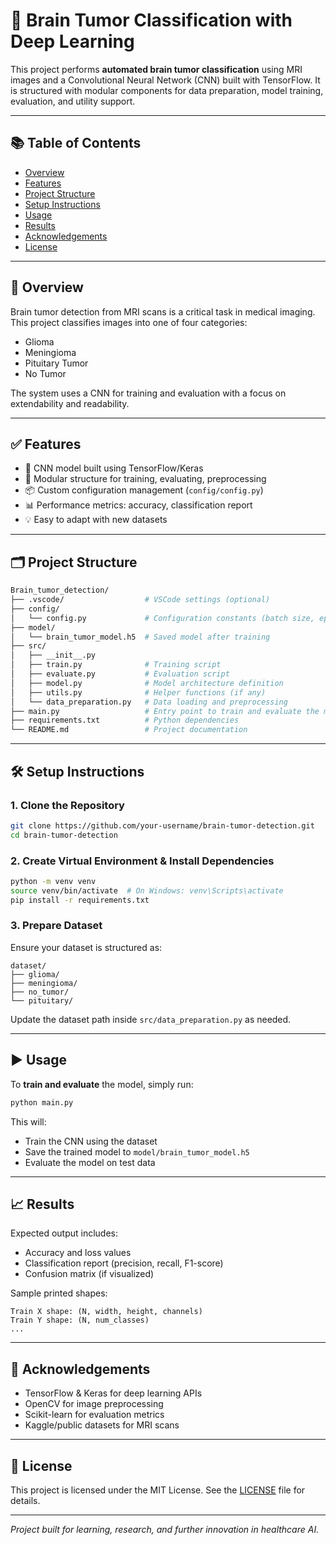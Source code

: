# 🧠 Brain Tumor Classification with Deep Learning

This project performs **automated brain tumor classification** using MRI images and a Convolutional Neural Network (CNN) built with TensorFlow. It is structured with modular components for data preparation, model training, evaluation, and utility support.

---

## 📚 Table of Contents

- [Overview]([#overview](https://github.com/Manikantareddy4567/Brain_Tumor_Classification_System/blob/main/README.md#-overview))
- [Features](#features)
- [Project Structure](#project-structure)
- [Setup Instructions](#setup-instructions)
- [Usage](#usage)
- [Results](#results)
- [Acknowledgements](#acknowledgements)
- [License](#license)


---

## 🧾 Overview

Brain tumor detection from MRI scans is a critical task in medical imaging. This project classifies images into one of four categories:

- Glioma
- Meningioma
- Pituitary Tumor
- No Tumor

The system uses a CNN for training and evaluation with a focus on extendability and readability.

---

## ✅ Features

- 🧠 CNN model built using TensorFlow/Keras
- 🧹 Modular structure for training, evaluating, preprocessing
- 📦 Custom configuration management (`config/config.py`)
- 📊 Performance metrics: accuracy, classification report
- 💡 Easy to adapt with new datasets

---

## 🗂️ Project Structure

```bash
Brain_tumor_detection/
├── .vscode/                  # VSCode settings (optional)
├── config/
│   └── config.py             # Configuration constants (batch size, epochs, etc.)
├── model/
│   └── brain_tumor_model.h5  # Saved model after training
├── src/
│   ├── __init__.py
│   ├── train.py              # Training script
│   ├── evaluate.py           # Evaluation script
│   ├── model.py              # Model architecture definition
│   ├── utils.py              # Helper functions (if any)
│   └── data_preparation.py   # Data loading and preprocessing
├── main.py                   # Entry point to train and evaluate the model
├── requirements.txt          # Python dependencies
└── README.md                 # Project documentation
```

---

## 🛠️ Setup Instructions

### 1. Clone the Repository

```bash
git clone https://github.com/your-username/brain-tumor-detection.git
cd brain-tumor-detection
```

### 2. Create Virtual Environment & Install Dependencies

```bash
python -m venv venv
source venv/bin/activate  # On Windows: venv\Scripts\activate
pip install -r requirements.txt
```

### 3. Prepare Dataset

Ensure your dataset is structured as:

```
dataset/
├── glioma/
├── meningioma/
├── no_tumor/
└── pituitary/
```

Update the dataset path inside `src/data_preparation.py` as needed.

---

## ▶️ Usage

To **train and evaluate** the model, simply run:

```bash
python main.py
```

This will:
- Train the CNN using the dataset
- Save the trained model to `model/brain_tumor_model.h5`
- Evaluate the model on test data

---

## 📈 Results

Expected output includes:
- Accuracy and loss values
- Classification report (precision, recall, F1-score)
- Confusion matrix (if visualized)

Sample printed shapes:
```
Train X shape: (N, width, height, channels)
Train Y shape: (N, num_classes)
...
```

---

## 🙌 Acknowledgements

- TensorFlow & Keras for deep learning APIs
- OpenCV for image preprocessing
- Scikit-learn for evaluation metrics
- Kaggle/public datasets for MRI scans

---

## 📄 License

This project is licensed under the MIT License. See the [LICENSE](LICENSE) file for details.

---

*Project built for learning, research, and further innovation in healthcare AI.*
